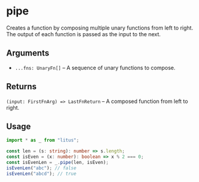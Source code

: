 # pipe

Creates a function by composing multiple unary functions from left to right.
The output of each function is passed as the input to the next.

## Arguments

- `...fns: UnaryFn[]` – A sequence of unary functions to compose.

## Returns

`(input: FirstFnArg) => LastFnReturn` – A composed function from left to right.

## Usage

```ts
import * as _ from "litus";

const len = (s: string): number => s.length;
const isEven = (x: number): boolean => x % 2 === 0;
const isEvenLen = _.pipe(len, isEven);
isEvenLen("abc"); // false
isEvenLen("abcd"); // true
```

